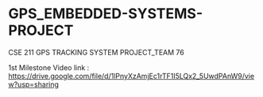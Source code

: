 # GPS_EMBEDDED-SYSTEMS-PROJECT
CSE 211 GPS TRACKING SYSTEM PROJECT_TEAM 76

1st Milestone Video link : https://drive.google.com/file/d/1lPnyXzAmjEc1rTF1I5LQx2_5UwdPAnW9/view?usp=sharing
